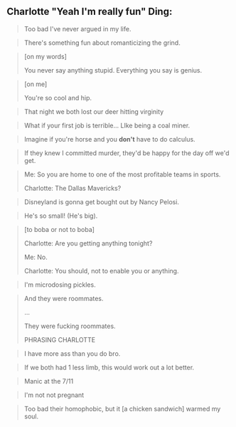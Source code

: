 ## Charlotte "Yeah I'm really fun" Ding:

> Too bad I've never argued in my life.

> There's something fun about romanticizing the grind.

> [on my words]
> 
> You never say anything stupid. Everything you say is genius.

> [on me]
>
> You're so cool and hip.

> That night we both lost our deer hitting virginity

> What if your first job is terrible... LIke being a coal miner.

> Imagine if you're horse and you **don't** have to do calculus.

> If they knew I committed murder, they'd be happy for the day off we'd get.

> Me: So you are home to one of the most profitable teams in sports.
>
> Charlotte: The Dallas Mavericks?

> Disneyland is gonna get bought out by Nancy Pelosi.

> He's so small! (He's big).

> [to boba or not to boba]
>
> Charlotte: Are you getting anything tonight?
>
> Me: No.
>
> Charlotte: You should, not to enable you or anything.

> I'm microdosing pickles.

> And they were roommates.
> 
> ...
> 
> They were fucking roommates.
>
> PHRASING CHARLOTTE

> I have more ass than you do bro.

> If we both had 1 less limb, this would work out a lot better.

> Manic at the 7/11

> I'm not not pregnant

> Too bad their homophobic, but it [a chicken sandwich] warmed my soul.
